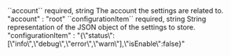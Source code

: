 <tr>
<td>``account``</td>
<td>required, string</td>
<td>The account the settings are related to.</td>
<td>"account" : "root"</td>
<td></td>
</tr>
<tr>
<td>``configurationItem``</td>
<td>required, string</td>
<td>String representation of the JSON object of the settings to store.</td>
<td>"configurationItem" : "{\"status\":[\"info\",\"debug\",\"error\",\"warn\"],\"isEnable\":false}"</td>
<td></td>
</tr>

